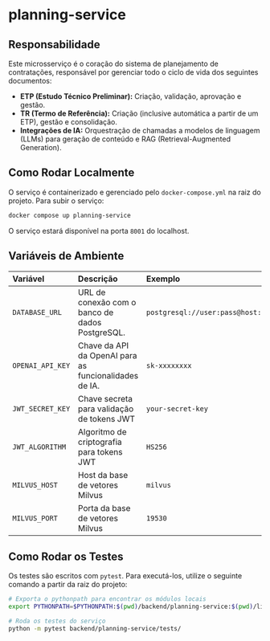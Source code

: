 # planning-service

## Responsabilidade

Este microsserviço é o coração do sistema de planejamento de contratações, responsável por gerenciar todo o ciclo de vida dos seguintes documentos:

*   **ETP (Estudo Técnico Preliminar):** Criação, validação, aprovação e gestão.
*   **TR (Termo de Referência):** Criação (inclusive automática a partir de um ETP), gestão e consolidação.
*   **Integrações de IA:** Orquestração de chamadas a modelos de linguagem (LLMs) para geração de conteúdo e RAG (Retrieval-Augmented Generation).

## Como Rodar Localmente

O serviço é containerizado e gerenciado pelo `docker-compose.yml` na raiz do projeto. Para subir o serviço:

```bash
docker compose up planning-service
```

O serviço estará disponível na porta `8001` do localhost.

## Variáveis de Ambiente

| Variável | Descrição | Exemplo |
| :--- | :--- | :--- |
| `DATABASE_URL` | URL de conexão com o banco de dados PostgreSQL. | `postgresql://user:pass@host:port/db` |
| `OPENAI_API_KEY` | Chave da API da OpenAI para as funcionalidades de IA. | `sk-xxxxxxxx` |
| `JWT_SECRET_KEY`| Chave secreta para validação de tokens JWT | `your-secret-key`|
| `JWT_ALGORITHM`| Algoritmo de criptografia para tokens JWT | `HS256`|
| `MILVUS_HOST` | Host da base de vetores Milvus | `milvus` |
| `MILVUS_PORT`| Porta da base de vetores Milvus | `19530`|


## Como Rodar os Testes

Os testes são escritos com `pytest`. Para executá-los, utilize o seguinte comando a partir da raiz do projeto:

```bash
# Exporta o pythonpath para encontrar os módulos locais
export PYTHONPATH=$PYTHONPATH:$(pwd)/backend/planning-service:$(pwd)/libs/nexora-auth

# Roda os testes do serviço
python -m pytest backend/planning-service/tests/
```
